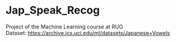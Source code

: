 # Jap_Speak_Recog
Project of the Machine Learning course at RUG <br />
Dataset:
https://archive.ics.uci.edu/ml/datasets/Japanese+Vowels
